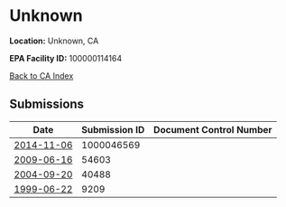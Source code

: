 # Unknown

**Location:** Unknown, CA

**EPA Facility ID:** 100000114164

[Back to CA Index](../../index.md)

## Submissions

| Date | Submission ID | Document Control Number |
|------|--------------|-------------------------|
| [2014-11-06](submissions/1000046569.md) | 1000046569 |  |
| [2009-06-16](submissions/54603.md) | 54603 |  |
| [2004-09-20](submissions/40488.md) | 40488 |  |
| [1999-06-22](submissions/9209.md) | 9209 |  |
